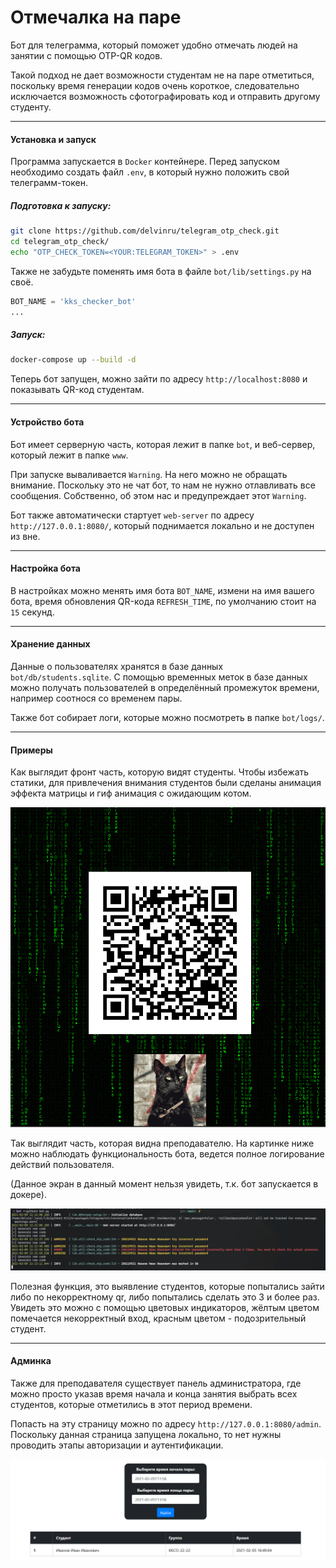 # Отмечалка на паре

Бот для телеграмма, который поможет удобно отмечать людей на занятии с помощью OTP-QR кодов.

Такой подход не дает возможности студентам не на паре отметиться, поскольку время генерации кодов очень короткое, следовательно исключается возможность сфотографировать код и отправить другому студенту.

------
#### Установка и запуск

Программа запускается в `Docker` контейнере. Перед запуском необходимо создать файл `.env`, в который нужно положить свой телеграмм-токен.

##### Подготовка к запуску:

```bash
git clone https://github.com/delvinru/telegram_otp_check.git
cd telegram_otp_check/
echo "OTP_CHECK_TOKEN=<YOUR:TELEGRAM_TOKEN>" > .env
```

Также не забудьте поменять имя бота в файле `bot/lib/settings.py` на своё.

```python
BOT_NAME = 'kks_checker_bot'
...
```

##### Запуск:

```bash
docker-compose up --build -d
```

Теперь бот запущен, можно зайти по адресу `http://localhost:8080` и показывать QR-код студентам.

------
#### Устройство бота

Бот имеет серверную часть, которая лежит в папке `bot`, и веб-сервер, который лежит в папке `www`.

При запуске вываливается `Warning`. На него можно не обращать внимание. Поскольку это не чат бот, то нам не нужно отлавливать все сообщения. Собственно, об этом нас и предупреждает этот `Warning`.

Бот также автоматически стартует `web-server` по адресу `http://127.0.0.1:8080/`, который поднимается локально и не доступен из вне.

------
#### Настройка бота 

В настройках можно менять имя бота `BOT_NAME`, измени на имя вашего бота, время обновления QR-кода `REFRESH_TIME`, по умолчанию стоит на `15` секунд.

------
#### Хранение данных

Данные о пользователях хранятся в базе данных `bot/db/students.sqlite`. С помощью временных меток в базе данных можно получать пользователей в определённый промежуток времени, например соотнося со временем пары.

Также бот собирает логи, которые можно посмотреть в папке `bot/logs/`.

------
#### Примеры

Как выглядит фронт часть, которую видят студенты. Чтобы избежать статики, для привлечения внимания студентов были сделаны анимация эффекта матрицы и гиф анимация с ожидающим котом.

![qr_screen](docs/qr_screen.png)

Так выглядит часть, которая видна преподавателю. На картинке ниже можно наблюдать функциональность бота, ведется полное логирование действий пользователя.

(Данное экран в данный момент нельзя увидеть, т.к. бот запускается в докере).

![server_screen](docs/bot.png)

Полезная функция, это выявление студентов, которые попытались зайти либо по некорректному qr, либо попытались сделать это 3 и более раз. Увидеть это можно с помощью цветовых индикаторов, жёлтым цветом помечается некорректный вход, красным цветом - подозрительный студент.

------
#### Админка
Также для преподавателя существует панель администратора, где можно просто указав время начала и конца занятия выбрать всех студентов, которые отметились в этот период времени.

Попасть на эту страницу можно по адресу `http://127.0.0.1:8080/admin`. Поскольку данная страница запущена локально, то нет нужны проводить этапы авторизации и аутентификации.

![admin_page](docs/admin_page.png)